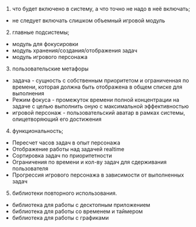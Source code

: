 1. что будет включено в систему, а что точно не надо в неё включать;

- не следует включать слишком объемный игровой модуль

2. главные подсистемы;

- модуль для фокусировки
- модуль хранения/создания/отображения задач
- модуль игрового персонажа

3. пользовательские метафоры 

- задача - сущность с собственным приоритетом и ограниченная по времени, которая должна быть отображена в общем списке для выполнения
- Режим фокуса - промежуток времени полной концентрации на задаче с целью выполнить оную с максимальной эффективностью
- игровой персонаж - пользовательский аватар в рамках системы, олицетворяющий его достижения

4. функциональность;

- Пересчет часов задач в опыт персонажа
- Отображение работы над задачей realtime
- Сортировка задач по приоритетности 
- Ограничения по времени и кол-ву задач для сдерживания пользователя
- Прогрессия игрового персонажа в зависимости от выполненных задач

5. библиотеки повторного использования.

- библиотека для работы с десктопным приложением
- библиотека для работы со временем и таймером
- библиотека для работы с графиками